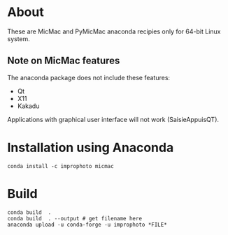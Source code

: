 # About
These are MicMac and PyMicMac anaconda recipies only for 64-bit Linux system.

## Note on MicMac features
The anaconda package does not include these features:
 - Qt
 - X11
 - Kakadu

Applications with graphical user interface will not work (SaisieAppuisQT).

# Installation using Anaconda
```{r, engine='bash', count_lines}
conda install -c improphoto micmac 
```

# Build
```{r, engine='bash', count_lines}
conda build  .
conda build  . --output # get filename here
anaconda upload -u conda-forge -u improphoto *FILE*
```

